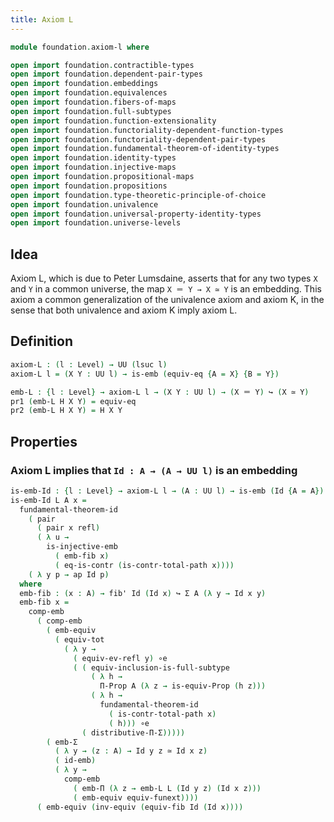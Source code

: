 ```yaml
---
title: Axiom L
---
```


```agda
module foundation.axiom-l where

open import foundation.contractible-types
open import foundation.dependent-pair-types
open import foundation.embeddings
open import foundation.equivalences
open import foundation.fibers-of-maps
open import foundation.full-subtypes
open import foundation.function-extensionality
open import foundation.functoriality-dependent-function-types
open import foundation.functoriality-dependent-pair-types
open import foundation.fundamental-theorem-of-identity-types
open import foundation.identity-types
open import foundation.injective-maps
open import foundation.propositional-maps
open import foundation.propositions
open import foundation.type-theoretic-principle-of-choice
open import foundation.univalence
open import foundation.universal-property-identity-types
open import foundation.universe-levels
```

## Idea


Axiom L, which is due to Peter Lumsdaine, asserts that for any two types `X` and `Y` in a common universe, the map `X ＝ Y → X ≃ Y` is an embedding. This axiom a common generalization of the univalence axiom and axiom K, in the sense that both univalence and axiom K imply axiom L.

## Definition

```agda
axiom-L : (l : Level) → UU (lsuc l)
axiom-L l = (X Y : UU l) → is-emb (equiv-eq {A = X} {B = Y})

emb-L : {l : Level} → axiom-L l → (X Y : UU l) → (X ＝ Y) ↪ (X ≃ Y)
pr1 (emb-L H X Y) = equiv-eq
pr2 (emb-L H X Y) = H X Y
```

## Properties

### Axiom L implies that `Id : A → (A → UU l)` is an embedding

```agda
is-emb-Id : {l : Level} → axiom-L l → (A : UU l) → is-emb (Id {A = A})
is-emb-Id L A x =
  fundamental-theorem-id
    ( pair
      ( pair x refl)
      ( λ u →
        is-injective-emb
          ( emb-fib x)
          ( eq-is-contr (is-contr-total-path x))))
    ( λ y p → ap Id p)
  where
  emb-fib : (x : A) → fib' Id (Id x) ↪ Σ A (λ y → Id x y)
  emb-fib x =
    comp-emb
      ( comp-emb
        ( emb-equiv
          ( equiv-tot
            ( λ y →
              ( equiv-ev-refl y) ∘e
              ( ( equiv-inclusion-is-full-subtype
                  ( λ h →
                    Π-Prop A (λ z → is-equiv-Prop (h z)))
                  ( λ h →
                    fundamental-theorem-id
                      ( is-contr-total-path x)
                      ( h))) ∘e
                ( distributive-Π-Σ)))))
        ( emb-Σ
          ( λ y → (z : A) → Id y z ≃ Id x z)
          ( id-emb)
          ( λ y →
            comp-emb
              ( emb-Π (λ z → emb-L L (Id y z) (Id x z)))
              ( emb-equiv equiv-funext))))
      ( emb-equiv (inv-equiv (equiv-fib Id (Id x))))
```
